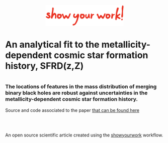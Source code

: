 <p align="center">
<a href="https://github.com/showyourwork/showyourwork">
<img width = "250" src="https://raw.githubusercontent.com/showyourwork/.github/main/images/showyourwork.png" alt="showyourwork"/>
</a>

<h1>
An analytical fit to the metallicity-dependent cosmic star formation history, SFRD(z,Z)
<h1>

<h3>
The locations of features in the mass distribution of merging binary black holes are robust against uncertainties in the metallicity-dependent cosmic star formation history.</h3>

<p>
Source and code associated to the paper <a href="http://arxiv.org/abs/2209.03385"> that can be found here</a>

</p>

<br>
<br>
<!-- <a href="https://github.com/LiekeVanSon/SFRD_fit/actions/workflows/build.yml">
<img src="https://github.com/LiekeVanSon/SFRD_fit/actions/workflows/build.yml/badge.svg?branch=main" alt="Article status"/>
</a>
<a href="https://github.com/LiekeVanSon/SFRD_fit/raw/main-pdf/arxiv.tar.gz">
<img src="https://img.shields.io/badge/article-tarball-blue.svg?style=flat" alt="Article tarball"/>
</a>
<a href="https://github.com/LiekeVanSon/SFRD_fit/raw/main-pdf/ms.pdf">
<img src="https://img.shields.io/badge/article-pdf-blue.svg?style=flat" alt="Read the article"/>
</a>
</p> -->

An open source scientific article created using the [showyourwork](https://github.com/showyourwork/showyourwork) workflow.
